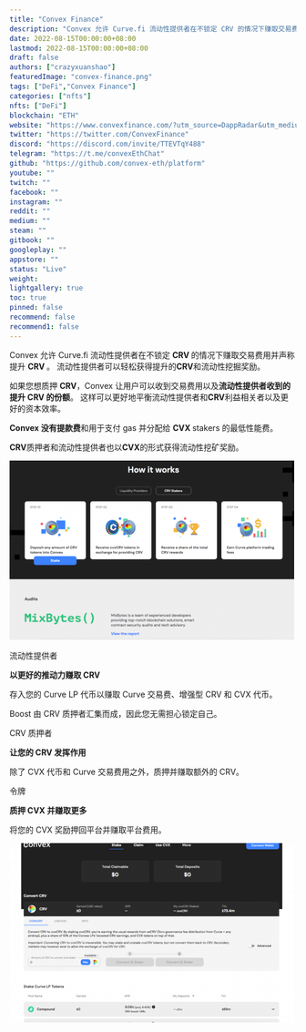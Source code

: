 ```yaml
---
title: "Convex Finance"
description: "Convex 允许 Curve.fi 流动性提供者在不锁定 CRV 的情况下赚取交易费用并索取提升的 CRV."
date: 2022-08-15T00:00:00+08:00
lastmod: 2022-08-15T00:00:00+08:00
draft: false
authors: ["crazyxuanshao"]
featuredImage: "convex-finance.png"
tags: ["DeFi","Convex Finance"]
categories: ["nfts"]
nfts: ["DeFi"]
blockchain: "ETH"
website: "https://www.convexfinance.com/?utm_source=DappRadar&utm_medium=deeplink&utm_campaign=visit-website"
twitter: "https://twitter.com/ConvexFinance"
discord: "https://discord.com/invite/TTEVTqY488"
telegram: "https://t.me/convexEthChat"
github: "https://github.com/convex-eth/platform"
youtube: ""
twitch: ""
facebook: ""
instagram: ""
reddit: ""
medium: ""
steam: ""
gitbook: ""
googleplay: ""
appstore: ""
status: "Live"
weight: 
lightgallery: true
toc: true
pinned: false
recommend: false
recommend1: false
---
```

<p>Convex 允许 Curve.fi 流动性提供者在不锁定 <strong>CRV </strong> 的情况下赚取交易费用并声称提升 <strong>CRV </strong>。 流动性提供者可以轻松获得提升的<strong>CRV</strong>和流动性挖掘奖励。</p>
<p>如果您想质押 <strong>CRV</strong>，Convex 让用户可以收到交易费用以及<strong>流动性提供者收到的提升 CRV 的份额</strong>。 这样可以更好地平衡流动性提供者和<strong>CRV</strong>利益相关者以及更好的资本效率。</p>
<p><strong>Convex 没有提款费</strong>和用于支付 gas 并分配给 <strong>CVX </strong>stakers 的最低性能费。</p>
<p><strong>CRV</strong>质押者和流动性提供者也以<strong>CVX</strong>的形式获得流动性挖矿奖励。</p>

![dsada](dsada.png)

流动性提供者

**以更好的推动力赚取 CRV**

存入您的 Curve LP 代币以赚取 Curve 交易费、增强型 CRV 和 CVX 代币。

Boost 由 CRV 质押者汇集而成，因此您无需担心锁定自己。



CRV 质押者

**让您的 CRV 发挥作用**

除了 CVX 代币和 Curve 交易费用之外，质押并赚取额外的 CRV。



令牌

**质押 CVX 并赚取更多**

将您的 CVX 奖励押回平台并赚取平台费用。

![nidfn](nidfn.png)